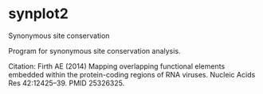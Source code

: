 # synplot2
Synonymous site conservation

Program for synonymous site conservation analysis.

Citation: Firth AE (2014) Mapping overlapping functional elements embedded within the protein-coding regions of RNA viruses. Nucleic Acids Res 42:12425–39. PMID 25326325.
